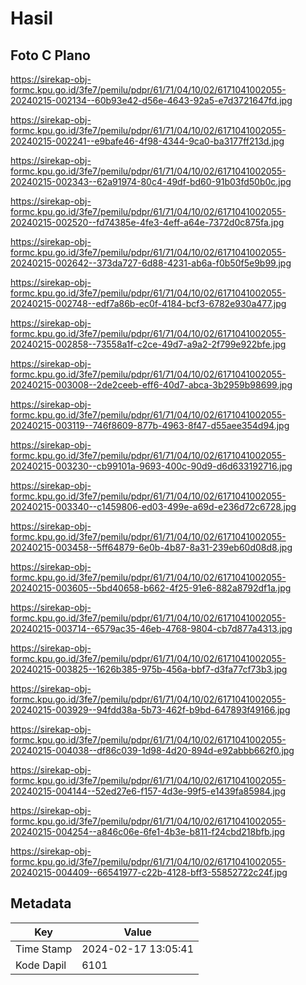 # Hasil

## Foto C Plano

https://sirekap-obj-formc.kpu.go.id/3fe7/pemilu/pdpr/61/71/04/10/02/6171041002055-20240215-002134--60b93e42-d56e-4643-92a5-e7d3721647fd.jpg

https://sirekap-obj-formc.kpu.go.id/3fe7/pemilu/pdpr/61/71/04/10/02/6171041002055-20240215-002241--e9bafe46-4f98-4344-9ca0-ba3177ff213d.jpg

https://sirekap-obj-formc.kpu.go.id/3fe7/pemilu/pdpr/61/71/04/10/02/6171041002055-20240215-002343--62a91974-80c4-49df-bd60-91b03fd50b0c.jpg

https://sirekap-obj-formc.kpu.go.id/3fe7/pemilu/pdpr/61/71/04/10/02/6171041002055-20240215-002520--fd74385e-4fe3-4eff-a64e-7372d0c875fa.jpg

https://sirekap-obj-formc.kpu.go.id/3fe7/pemilu/pdpr/61/71/04/10/02/6171041002055-20240215-002642--373da727-6d88-4231-ab6a-f0b50f5e9b99.jpg

https://sirekap-obj-formc.kpu.go.id/3fe7/pemilu/pdpr/61/71/04/10/02/6171041002055-20240215-002748--edf7a86b-ec0f-4184-bcf3-6782e930a477.jpg

https://sirekap-obj-formc.kpu.go.id/3fe7/pemilu/pdpr/61/71/04/10/02/6171041002055-20240215-002858--73558a1f-c2ce-49d7-a9a2-2f799e922bfe.jpg

https://sirekap-obj-formc.kpu.go.id/3fe7/pemilu/pdpr/61/71/04/10/02/6171041002055-20240215-003008--2de2ceeb-eff6-40d7-abca-3b2959b98699.jpg

https://sirekap-obj-formc.kpu.go.id/3fe7/pemilu/pdpr/61/71/04/10/02/6171041002055-20240215-003119--746f8609-877b-4963-8f47-d55aee354d94.jpg

https://sirekap-obj-formc.kpu.go.id/3fe7/pemilu/pdpr/61/71/04/10/02/6171041002055-20240215-003230--cb99101a-9693-400c-90d9-d6d633192716.jpg

https://sirekap-obj-formc.kpu.go.id/3fe7/pemilu/pdpr/61/71/04/10/02/6171041002055-20240215-003340--c1459806-ed03-499e-a69d-e236d72c6728.jpg

https://sirekap-obj-formc.kpu.go.id/3fe7/pemilu/pdpr/61/71/04/10/02/6171041002055-20240215-003458--5ff64879-6e0b-4b87-8a31-239eb60d08d8.jpg

https://sirekap-obj-formc.kpu.go.id/3fe7/pemilu/pdpr/61/71/04/10/02/6171041002055-20240215-003605--5bd40658-b662-4f25-91e6-882a8792df1a.jpg

https://sirekap-obj-formc.kpu.go.id/3fe7/pemilu/pdpr/61/71/04/10/02/6171041002055-20240215-003714--6579ac35-46eb-4768-9804-cb7d877a4313.jpg

https://sirekap-obj-formc.kpu.go.id/3fe7/pemilu/pdpr/61/71/04/10/02/6171041002055-20240215-003825--1626b385-975b-456a-bbf7-d3fa77cf73b3.jpg

https://sirekap-obj-formc.kpu.go.id/3fe7/pemilu/pdpr/61/71/04/10/02/6171041002055-20240215-003929--94fdd38a-5b73-462f-b9bd-647893f49166.jpg

https://sirekap-obj-formc.kpu.go.id/3fe7/pemilu/pdpr/61/71/04/10/02/6171041002055-20240215-004038--df86c039-1d98-4d20-894d-e92abbb662f0.jpg

https://sirekap-obj-formc.kpu.go.id/3fe7/pemilu/pdpr/61/71/04/10/02/6171041002055-20240215-004144--52ed27e6-f157-4d3e-99f5-e1439fa85984.jpg

https://sirekap-obj-formc.kpu.go.id/3fe7/pemilu/pdpr/61/71/04/10/02/6171041002055-20240215-004254--a846c06e-6fe1-4b3e-b811-f24cbd218bfb.jpg

https://sirekap-obj-formc.kpu.go.id/3fe7/pemilu/pdpr/61/71/04/10/02/6171041002055-20240215-004409--66541977-c22b-4128-bff3-55852722c24f.jpg


## Metadata

| Key        | Value               |
| ---------- | ------------------- |
| Time Stamp | 2024-02-17 13:05:41 |
| Kode Dapil | 6101                |



